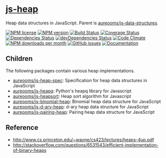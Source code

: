 [js-heap](http://aureooms.github.io/js-heap)
==

Heap data structures in JavaScript. Parent is
[aureooms/js-data-structures](https://github.com/aureooms/js-data-structures).

[![NPM license](http://img.shields.io/npm/l/aureooms-js-heap.svg?style=flat)](https://raw.githubusercontent.com/aureooms/js-heap/master/LICENSE)
[![NPM version](http://img.shields.io/npm/v/aureooms-js-heap.svg?style=flat)](https://www.npmjs.org/package/aureooms-js-heap)
[![Build Status](http://img.shields.io/travis/aureooms/js-heap.svg?style=flat)](https://travis-ci.org/aureooms/js-heap)
[![Coverage Status](http://img.shields.io/coveralls/aureooms/js-heap.svg?style=flat)](https://coveralls.io/r/aureooms/js-heap)
[![Dependencies Status](http://img.shields.io/david/aureooms/js-heap.svg?style=flat)](https://david-dm.org/aureooms/js-heap#info=dependencies)
[![devDependencies Status](http://img.shields.io/david/dev/aureooms/js-heap.svg?style=flat)](https://david-dm.org/aureooms/js-heap#info=devDependencies)
[![Code Climate](http://img.shields.io/codeclimate/github/aureooms/js-heap.svg?style=flat)](https://codeclimate.com/github/aureooms/js-heap)
[![NPM downloads per month](http://img.shields.io/npm/dm/aureooms-js-heap.svg?style=flat)](https://www.npmjs.org/package/aureooms-js-heap)
[![GitHub issues](http://img.shields.io/github/issues/aureooms/js-heap.svg?style=flat)](https://github.com/aureooms/js-heap/issues)
[![Documentation](https://aureooms.github.io/js-heap/badge.svg)](https://aureooms.github.io/js-heap/source.html)

## Children

The following packages contain various heap implementations.

  - [aureooms/js-heap-spec](https://github.com/aureooms/js-heap-spec): Specification for heap data structures in JavaScript
  - [aureooms/js-heapq](https://github.com/aureooms/js-heapq): Python's heapq library for Javascript
  - [aureooms/js-heapsort](https://github.com/aureooms/js-heapsort): Heap sort algorithm for Javascript
  - [aureooms/js-binomial-heap](https://github.com/aureooms/js-binomial-heap): Binomial heap data structure for JavaScript
  - [aureooms/js-d-ary-heap](https://github.com/aureooms/js-d-ary-heap): d-ary heap data structure for JavaScript
  - [aureooms/js-pairing-heap](https://github.com/aureooms/js-pairing-heap): Pairing heap data structure for JavaScript


## Reference

  - http://www.cs.princeton.edu/~wayne/cs423/lectures/heaps-4up.pdf
  - http://stackoverflow.com/questions/6531543/efficient-implementation-of-binary-heaps
